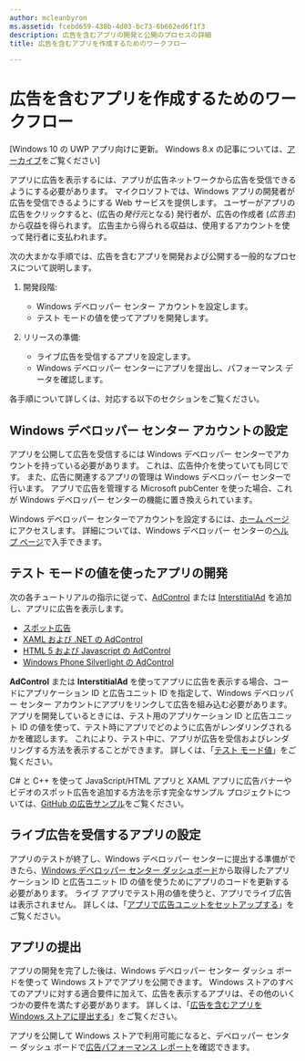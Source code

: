 ```yaml
---
author: mcleanbyron
ms.assetid: fcebd659-438b-4d03-bc73-6b662ed6f1f3
description: 広告を含むアプリの開発と公開のプロセスの詳細
title: 広告を含むアプリを作成するためのワークフロー

---
```


# 広告を含むアプリを作成するためのワークフロー


\[Windows 10 の UWP アプリ向けに更新。 Windows 8.x の記事については、[アーカイブ](http://go.microsoft.com/fwlink/p/?linkid=619132)をご覧ください\]

アプリに広告を表示するには、アプリが広告ネットワークから広告を受信できるようにする必要があります。 マイクロソフトでは、Windows アプリの開発者が広告を受信できるようにする Web サービスを提供します。 ユーザーがアプリの広告をクリックすると、(広告の*発行元*となる) 発行者が、広告の作成者 (*広告主*) から収益を得られます。 広告主から得られる収益は、使用するアカウントを使って発行者に支払われます。

次の大まかな手順では、広告を含むアプリを開発および公開する一般的なプロセスについて説明します。

1.  開発段階:

    * Windows デベロッパー センター アカウントを設定します。
    * テスト モードの値を使ってアプリを開発します。

2.  リリースの準備:

    * ライブ広告を受信するアプリを設定します。
    * Windows デベロッパー センターにアプリを提出し、パフォーマンス データを確認します。

各手順について詳しくは、対応する以下のセクションをご覧ください。

## Windows デベロッパー センター アカウントの設定

アプリを公開して広告を受信するには Windows デベロッパー センターでアカウントを持っている必要があります。 これは、広告仲介を使っていても同じです。 また、広告に関連するアプリの管理は Windows デベロッパー センターで行います。 アプリで広告を管理する Microsoft pubCenter を使った場合、これが Windows デベロッパー センターの機能に置き換えられています。

Windows デベロッパー センターでアカウントを設定するには、[ホーム ページ](https://dev.windows.com/windows-apps)にアクセスします。 詳細については、Windows デベロッパー センターの[ヘルプ ページ](https://dev.windows.com/develop)で入手できます。

## テスト モードの値を使ったアプリの開発

次の各チュートリアルの指示に従って、[AdControl](https://msdn.microsoft.com/library/windows/apps/microsoft.advertising.winrt.ui.adcontrol.aspx) または [InterstitialAd](https://msdn.microsoft.com/library/windows/apps/microsoft.advertising.winrt.ui.interstitialad.aspx) を追加し、アプリに広告を表示します。

-   [スポット広告](interstitial-ads.md)
-   [XAML および .NET の AdControl](adcontrol-in-xaml-and--net.md)
-   [HTML 5 および Javascript の AdControl](adcontrol-in-html-5-and-javascript.md)
-   [Windows Phone Silverlight の AdControl](adcontrol-in-windows-phone-silverlight.md)

**AdControl** または **InterstitialAd** を使ってアプリに広告を表示する場合、コードにアプリケーション ID と広告ユニット ID を指定して、Windows デベロッパー センター アカウントにアプリをリンクして広告を組み込む必要があります。 アプリを開発しているときには、テスト用のアプリケーション ID と広告ユニット ID の値を使って、テスト時にアプリでどのように広告がレンダリングされるかを確認します。 これにより、テスト中に、アプリが広告を受信およびレンダリングする方法を表示することができます。 詳しくは、「[テスト モード値](test-mode-values.md)」をご覧ください。

C# と C++ を使って JavaScript/HTML アプリと XAML アプリに広告バナーやビデオのスポット広告を追加する方法を示す完全なサンプル プロジェクトについては、[GitHub の広告サンプル](http://aka.ms/githubads)をご覧ください。

## ライブ広告を受信するアプリの設定

アプリのテストが終了し、Windows デベロッパー センターに提出する準備ができたら、[Windows デベロッパー センター ダッシュボード](https://msdn.microsoft.com/library/windows/apps/mt170658.aspx)から取得したアプリケーション ID と広告ユニット ID の値を使うためにアプリのコードを更新する必要があります。 ライブ アプリでテスト用の値を使うと、アプリでライブ広告は表示されません。 詳しくは、「[アプリで広告ユニットをセットアップする](set-up-ad-units-in-your-app.md)」をご覧ください。

## アプリの提出

アプリの開発を完了した後は、Windows デベロッパー センター ダッシュ ボードを使って Windows ストアでアプリを公開できます。 Windows ストアのすべてのアプリに対する適合要件に加えて、広告を表示するアプリは、その他のいくつかの要件を満たす必要があります。 詳しくは、「[広告を含むアプリを Windows ストアに提出する](submit-an-app-with-ads-to-the-windows-store.md)」をご覧ください。

アプリを公開して Windows ストアで利用可能になると、デベロッパー センター ダッシュ ボードで[広告パフォーマンス レポート](../publish/advertising-performance-report.md)を確認できます。

 

 


<!--HONumber=May16_HO2-->


